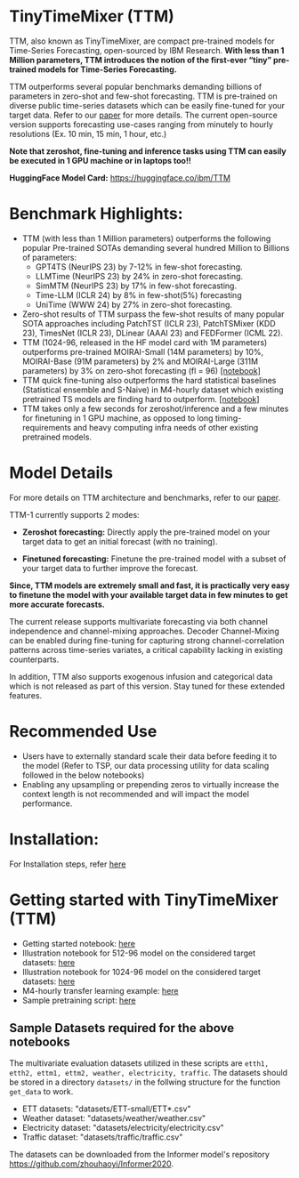 
# TinyTimeMixer (TTM)
TTM, also known as TinyTimeMixer, are compact pre-trained models for Time-Series Forecasting, open-sourced by IBM Research. **With less than 1 Million parameters, TTM introduces the notion of the first-ever “tiny” pre-trained models for Time-Series Forecasting.**

TTM outperforms several popular benchmarks demanding billions of parameters in zero-shot and few-shot forecasting. TTM is pre-trained on diverse public time-series datasets which can be easily fine-tuned for your target data. Refer to our [paper](https://arxiv.org/pdf/2401.03955.pdf) for more details. The current open-source version supports forecasting use-cases ranging from minutely to hourly resolutions (Ex. 10 min, 15 min, 1 hour, etc.)

**Note that zeroshot, fine-tuning and inference tasks using TTM can easily be executed in 1 GPU machine or in laptops too!!**

**HuggingFace Model Card:** https://huggingface.co/ibm/TTM


# Benchmark Highlights:
- TTM (with less than 1 Million parameters) outperforms the following popular Pre-trained SOTAs demanding several hundred Million to Billions of parameters:
    - GPT4TS (NeurIPS 23) by 7-12% in few-shot forecasting.
    - LLMTime (NeurIPS 23) by 24% in zero-shot forecasting.
    - SimMTM (NeurIPS 23) by 17% in few-shot forecasting.
    - Time-LLM (ICLR 24) by 8% in few-shot(5%) forecasting
    - UniTime (WWW 24) by 27% in zero-shot forecasting.
- Zero-shot results of TTM surpass the few-shot results of many popular SOTA approaches including PatchTST (ICLR 23), PatchTSMixer (KDD 23), TimesNet (ICLR 23), DLinear (AAAI 23) and FEDFormer (ICML 22).
- TTM (1024-96, released in the HF model card with 1M parameters) outperforms pre-trained MOIRAI-Small (14M parameters) by 10%, MOIRAI-Base (91M parameters) by 2% and MOIRAI-Large (311M parameters) by 3% on zero-shot forecasting (fl = 96) [[notebook]](../../../notebooks/hfdemo/tinytimemixer/ttm_benchmarking_1024_96.ipynb)
- TTM quick fine-tuning also outperforms the hard statistical baselines (Statistical ensemble and S-Naive) in M4-hourly dataset which existing pretrained TS models are finding hard to outperform. [[notebook]](../../../notebooks/hfdemo/tinytimemixer/ttm_m4_hourly.ipynb)
- TTM takes only a few seconds for zeroshot/inference and a few minutes for finetuning in 1 GPU machine, as opposed to long timing-requirements and heavy computing infra needs of other existing pretrained models.

# Model Details
For more details on TTM architecture and benchmarks, refer to our [paper](https://arxiv.org/pdf/2401.03955.pdf).

TTM-1 currently supports 2 modes:

- **Zeroshot forecasting:** Directly apply the pre-trained model on your target data to get an initial forecast (with no training).

- **Finetuned forecasting:** Finetune the pre-trained model with a subset of your target data to further improve the forecast.

**Since, TTM models are extremely small and fast, it is practically very easy to finetune the model with your available target data in few minutes to get more accurate forecasts.**

The current release supports multivariate forecasting via both channel independence and channel-mixing approaches. Decoder Channel-Mixing can be enabled during fine-tuning for capturing strong channel-correlation patterns across time-series variates, a critical capability lacking in existing counterparts.

In addition, TTM also supports exogenous infusion and categorical data which is not released as part of this version. Stay tuned for these extended features.

# Recommended Use
- Users have to externally standard scale their data before feeding it to the model (Refer to TSP, our data processing utility for data scaling followed in the below notebooks)
- Enabling any upsampling or prepending zeros to virtually increase the context length is not recommended and will impact the model performance.


# Installation:
For Installation steps, refer [here](https://github.com/IBM/tsfm/tree/ttm)

# Getting started with TinyTimeMixer (TTM)
- Getting started notebook: [here](../../../notebooks/hfdemo/ttm_getting_started.ipynb)
- Illustration notebook for 512-96 model on the considered target datasets: [here](../../../notebooks/hfdemo/tinytimemixer/ttm_benchmarking_512_96.ipynb)
- Illustration notebook for 1024-96 model on the considered target datasets: [here](../../../notebooks/hfdemo/tinytimemixer/ttm_benchmarking_1024_96.ipynb)
- M4-hourly transfer learning example: [here](../../../notebooks/hfdemo/tinytimemixer/ttm_m4_hourly.ipynb)
- Sample pretraining script: [here](../../../notebooks/hfdemo/tinytimemixer/ttm_pretrain_sample.py.ipynb) 



## Sample Datasets required for the above notebooks

The multivariate evaluation datasets utilized in these scripts are `etth1, etth2, ettm1, ettm2, weather, electricity, traffic`.
The datasets should be stored in a directory `datasets/` in the follwing structure for the function `get_data` to work.  

- ETT datasets: "datasets/ETT-small/ETT*.csv"
- Weather dataset: "datasets/weather/weather.csv"
- Electricity dataset: "datasets/electricity/electricity.csv"
- Traffic dataset: "datasets/traffic/traffic.csv"

The datasets can be downloaded from the Informer model's repository https://github.com/zhouhaoyi/Informer2020.
